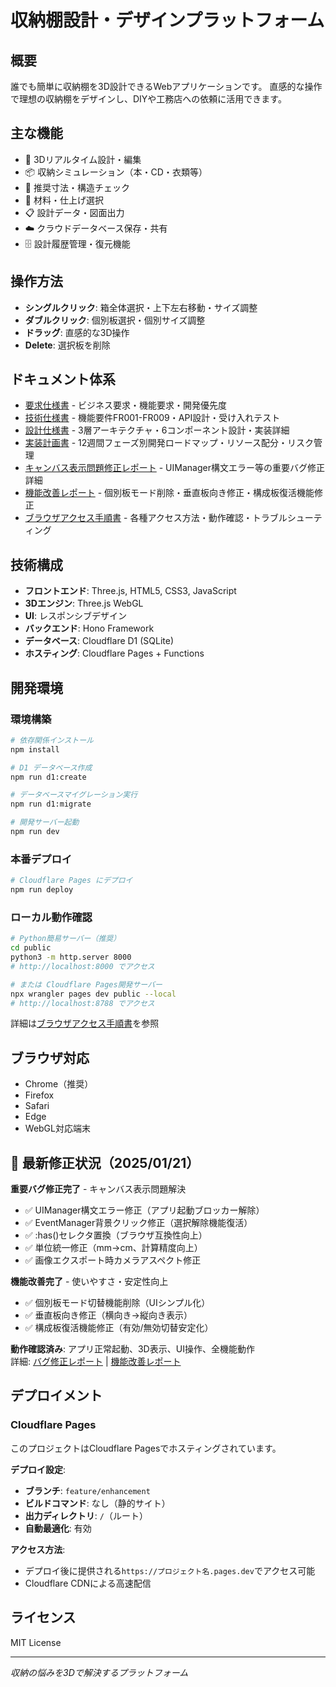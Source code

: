 # 収納棚設計・デザインプラットフォーム

## 概要
誰でも簡単に収納棚を3D設計できるWebアプリケーションです。
直感的な操作で理想の収納棚をデザインし、DIYや工務店への依頼に活用できます。

## 主な機能
- 🎯 3Dリアルタイム設計・編集
- 📦 収納シミュレーション（本・CD・衣類等）
- 📏 推奨寸法・構造チェック
- 🎨 材料・仕上げ選択
- 📋 設計データ・図面出力
- ☁️ クラウドデータベース保存・共有
- 🗄️ 設計履歴管理・復元機能

## 操作方法
- **シングルクリック**: 箱全体選択・上下左右移動・サイズ調整
- **ダブルクリック**: 個別板選択・個別サイズ調整
- **ドラッグ**: 直感的な3D操作
- **Delete**: 選択板を削除

## ドキュメント体系
- [要求仕様書](docs/requirements.md) - ビジネス要求・機能要求・開発優先度
- [技術仕様書](docs/specification.md) - 機能要件FR001-FR009・API設計・受け入れテスト
- [設計仕様書](docs/design.md) - 3層アーキテクチャ・6コンポーネント設計・実装詳細
- [実装計画書](docs/implementation-plan.md) - 12週間フェーズ別開発ロードマップ・リソース配分・リスク管理
- [キャンバス表示問題修正レポート](docs/fix-canvas-display-issues.md) - UIManager構文エラー等の重要バグ修正詳細
- [機能改善レポート](docs/feature-improvements-2025-01-21.md) - 個別板モード削除・垂直板向き修正・構成板復活機能修正
- [ブラウザアクセス手順書](docs/browser-access-guide.md) - 各種アクセス方法・動作確認・トラブルシューティング

## 技術構成
- **フロントエンド**: Three.js, HTML5, CSS3, JavaScript
- **3Dエンジン**: Three.js WebGL
- **UI**: レスポンシブデザイン
- **バックエンド**: Hono Framework
- **データベース**: Cloudflare D1 (SQLite)
- **ホスティング**: Cloudflare Pages + Functions

## 開発環境

### 環境構築
```bash
# 依存関係インストール
npm install

# D1 データベース作成
npm run d1:create

# データベースマイグレーション実行
npm run d1:migrate

# 開発サーバー起動
npm run dev
```

### 本番デプロイ
```bash
# Cloudflare Pages にデプロイ
npm run deploy
```

### ローカル動作確認
```bash
# Python簡易サーバー（推奨）
cd public
python3 -m http.server 8000
# http://localhost:8000 でアクセス

# または Cloudflare Pages開発サーバー
npx wrangler pages dev public --local
# http://localhost:8788 でアクセス
```

詳細は[ブラウザアクセス手順書](docs/browser-access-guide.md)を参照

## ブラウザ対応
- Chrome（推奨）
- Firefox
- Safari
- Edge
- WebGL対応端末

## 🔄 最新修正状況（2025/01/21）
**重要バグ修正完了** - キャンバス表示問題解決
- ✅ UIManager構文エラー修正（アプリ起動ブロッカー解除）
- ✅ EventManager背景クリック修正（選択解除機能復活）  
- ✅ :has()セレクタ置換（ブラウザ互換性向上）
- ✅ 単位統一修正（mm→cm、計算精度向上）
- ✅ 画像エクスポート時カメラアスペクト修正

**機能改善完了** - 使いやすさ・安定性向上
- ✅ 個別板モード切替機能削除（UIシンプル化）
- ✅ 垂直板向き修正（横向き→縦向き表示）
- ✅ 構成板復活機能修正（有効/無効切替安定化）

**動作確認済み**: アプリ正常起動、3D表示、UI操作、全機能動作  
詳細: [バグ修正レポート](docs/fix-canvas-display-issues.md) | [機能改善レポート](docs/feature-improvements-2025-01-21.md)

## デプロイメント

### Cloudflare Pages
このプロジェクトはCloudflare Pagesでホスティングされています。

**デプロイ設定**:
- **ブランチ**: `feature/enhancement`
- **ビルドコマンド**: なし（静的サイト）
- **出力ディレクトリ**: `/`（ルート）
- **自動最適化**: 有効

**アクセス方法**:
- デプロイ後に提供される`https://プロジェクト名.pages.dev`でアクセス可能
- Cloudflare CDNによる高速配信

## ライセンス
MIT License

---
*収納の悩みを3Dで解決するプラットフォーム*